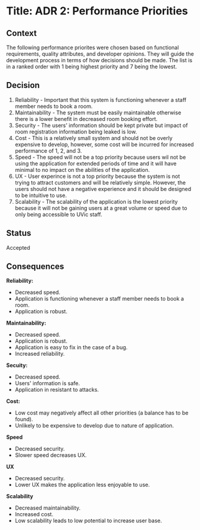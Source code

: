 # Title: ADR 2: Performance Priorities
## Context
The following performance priorites were chosen based on functional requirements, quality attributes, and developer opinions. They will guide the development process in terms of how decisions should be made. The list is in a ranked order with 1 being highest priority and 7 being the lowest. 
 
## Decision
1. Reliability - Important that this system is functioning whenever a staff member needs to book a room.
2. Maintainability - The system must be easily maintainable otherwise there is a lower benefit in decreased room booking effort. 
3. Security - The users' information should be kept private but impact of room registration information being leaked is low. 
4. Cost - This is a relatively small system and should not be overly expensive to develop, however, some cost will be incurred for increased performance of 1, 2, and 3.
5. Speed - The speed will not be a top priority because users wil not be using the application for extended periods of time and it will have minimal to no impact on the abilities of the application.
6. UX - User experince is not a top priority because the system is not trying to attract customers and will be relatively simple. However, the users should not have a negative experience and it should be designed to be intuitive to use.
7. Scalability - The scalability of the application is the lowest priority because it will not be gaining users at a great volume or speed due to only being accessible to UVic staff.
## Status
Accepted
## Consequences
**Reliability:**
- Decreased speed.
- Application is functioning whenever a staff member needs to book a room.
- Application is robust.

**Maintainability:**
- Decreased speed.
- Application is robust.
- Application is easy to fix in the case of a bug.
- Increased reliability.

**Secuity:** 
- Decreased speed.
- Users' information is safe.
- Application in resistant to attacks.

**Cost:**
- Low cost may negatively affect all other priorities (a balance has to be found).
- Unlikely to be expensive to develop due to nature of application.

**Speed** 
- Decreased security.
- Slower speed decreases UX.

**UX**
- Decreased security.
- Lower UX makes the application less enjoyable to use.

**Scalability**
- Decreased maintainability.
- Increased cost.
- Low scalability leads to low potential to increase user base.